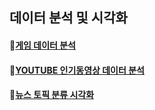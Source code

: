 
## 데이터 분석 및 시각화 

#### :bookmark:[게임 데이터 분석](https://github.com/pitapatat/Data_Analysis_Visualization/tree/main/%5BDA%5D_video_game_sales)

#### :bookmark:[YOUTUBE 인기동영상 데이터 분석](https://github.com/pitapatat/Data_Analysis_Visualization/tree/main/%5BDA%5D_youtube_analysis)

#### :bookmark:[뉴스 토픽 분류 시각화](-)

